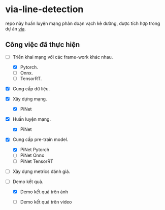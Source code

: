 # via-line-detection

repo này huấn luyện mạng phân đoạn vạch kẻ đường, được tích hợp trong dự án [via]().

## Công việc đã thực hiện

- [ ] Triển khai mạng với các frame-work khác nhau.
    - [x] Pytorch.
    - [ ] Onnx.
    - [ ] TensorRT.

- [x] Cung cấp dữ liệu.

- [x] Xây dựng mạng.
    - [x] PiNet

- [x] Huấn luyện mạng.
    - [x] PiNet

- [x] Cung cấp pre-train model.
    - [x] PiNet Pytorch
    - [ ] PiNet Onnx
    - [ ] PiNet TensorRT

- [ ] Xây dựng metrics đánh giá.

- [ ] Demo kết quả.
    - [x] Demo kết quả trên ảnh
    - [ ] Demo kết quả trên video

